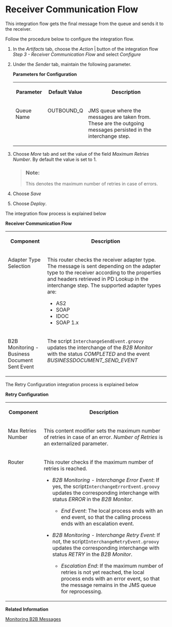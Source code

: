 <!-- loiocd233d11900b45248c062e8b57f1991f -->

<link rel="stylesheet" type="text/css" href="../css/sap-icons.css"/>

# Receiver Communication Flow

This integration flow gets the final message from the queue and sends it to the receiver.

Follow the procedure below to configure the integration flow.

1.  In the *Artifacts* tab, choose the *Action* <span class="SAP-icons"></span> button of the integration flow *Step 3 - Receiver Communication Flow* and select *Configure*

2.  Under the *Sender* tab, maintain the following parameter.

    **Parameters for Configuration**


    <table>
    <tr>
    <th valign="top">

    Parameter


    
    </th>
    <th valign="top">

    Default Value


    
    </th>
    <th valign="top">

    Description


    
    </th>
    </tr>
    <tr>
    <td valign="top">
    
    Queue Name


    
    </td>
    <td valign="top">
    
    OUTBOUND\_Q


    
    </td>
    <td valign="top">
    
    JMS queue where the messages are taken from. These are the outgoing messages persisted in the interchange step.


    
    </td>
    </tr>
    </table>
    
3.  Choose *More* tab and set the value of the field *Maximum Retries Number*. By default the value is set to 1.

    > ### Note:  
    > This denotes the maximum number of retries in case of errors.

4.  Choose *Save*
5.  Choose *Deploy*.

The integration flow process is explained below

**Receiver Communication Flow**


<table>
<tr>
<th valign="top">

Component



</th>
<th valign="top">

Description



</th>
</tr>
<tr>
<td valign="top">

Adapter Type Selection



</td>
<td valign="top">

This router checks the receiver adapter type. The message is sent depending on the adapter type to the receiver according to the properties and headers retrieved in PD Lookup in the interchange step. The supported adapter types are:

-   AS2
-   SOAP
-   IDOC
-   SOAP 1.x



</td>
</tr>
<tr>
<td valign="top">

B2B Monitoring - Business Document Sent Event



</td>
<td valign="top">

The script `InterchangeSendEvent.groovy` updates the interchange of the *B2B Monitor* with the status *COMPLETED* and the event *BUSINESSDOCUMENT\_SEND\_EVENT*



</td>
</tr>
</table>

The Retry Configuration integration process is explained below

**Retry Configuration**


<table>
<tr>
<th valign="top">

Component



</th>
<th valign="top">

Description



</th>
</tr>
<tr>
<td valign="top">

Max Retries Number



</td>
<td valign="top">

This content modifier sets the maximum number of retries in case of an error. *Number of Retries* is an externalized parameter.



</td>
</tr>
<tr>
<td valign="top">

Router



</td>
<td valign="top">

This router checks if the maximum number of retries is reached.

-   *B2B Monitoring - Interchange Error Event*: If yes, the script`InterchangeErrorEvent.groovy` updates the corresponding interchange with status *ERROR* in the *B2B Monitor*.

    -   *End Event*: The local process ends with an end event, so that the calling process ends with an escalation event.


-   *B2B Monitoring - Interchange Retry Event*: If not, the script`InterchangeRetryEvent.groovy` updates the corresponding interchange with status *RETRY* in the *B2B Monitor*.
    -   *Escalation End*: If the maximum number of retries is not yet reached, the local process ends with an error event, so that the message remains in the JMS queue for reprocessing.





</td>
</tr>
</table>

**Related Information**  


[Monitoring B2B Messages](monitoring-b2b-messages-b5e1fc9.md "The Business to Business (B2B) Monitoring view allows you to check the processing status of your B2B interchanges.")

